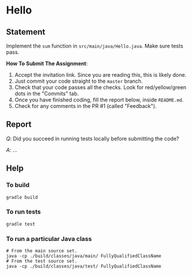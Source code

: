 # Hello

## Statement

Implement the `sum` function in `src/main/java/Hello.java`. Make sure tests pass.

**How To Submit The Assignment**:
1. Accept the invitation link. Since you are reading this, this is likely done.
2. Just commit your code straight to the `master` branch.
3. Check that your code passes all the checks. Look for red/yellow/green dots in the "Commits" tab.
4. Once you have finished coding, fill the report below, inside `README.md`.
5. Check for any comments in the PR #1 (called "Feedback").

## Report

*Q*: Did you succeed in running tests locally before submitting the code?

*A*: ...

## Help

### To build
```
gradle build
```

### To run tests
```
gradle test
```

### To run a particular Java class
```
# From the main source set.
java -cp ./build/classes/java/main/ FullyQualifiedClassName
# From the test source set.
java -cp ./build/classes/java/test/ FullyQualifiedClassName
```

